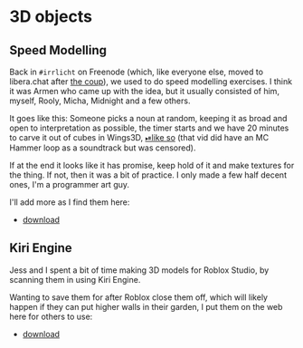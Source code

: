 # 3D objects

## Speed Modelling

Back in `#irrlicht` on Freenode (which, like everyone else, moved to libera.chat
after [the coup](https://matt-rickard.com/the-fall-of-freenode)), we used to do
speed modelling exercises. I think it was Armen who came up with the idea, but
it usually consisted of him, myself, Rooly, Micha, Midnight and a few others.

It goes like this: Someone picks a noun at random, keeping it as broad and open
to interpretation as possible, the timer starts and we have 20 minutes to carve
it out of cubes in Wings3D, [⏯like so](https://youtu.be/VXSu4dI-R3g) (that vid
did have an MC Hammer loop as a soundtrack but was censored).

If at the end it looks like it has promise, keep hold of it and make textures
for the thing. If not, then it was a bit of practice. I only made a few half
decent ones, I'm a programmer art guy.

I'll add more as I find them here:

* [download](https://archive.org/details/gd_3D_models)

## Kiri Engine

Jess and I spent a bit of time making 3D models for Roblox Studio, by scanning
them in using Kiri Engine.

Wanting to save them for after Roblox close them off, which will likely happen
if they can put higher walls in their garden, I put them on the web here for
others to use:

* [download](https://archive.org/details/gd_3D)
